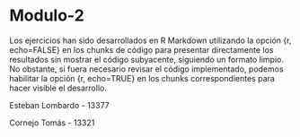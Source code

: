 # Modulo-2

Los ejercicios han sido desarrollados en R Markdown utilizando la opción {r, echo=FALSE} en los chunks de código para presentar directamente los resultados
sin mostrar el código subyacente, siguiendo un formato limpio. No obstante, si fuera necesario revisar el código implementado, podemos habilitar la opción {r, echo=TRUE}
en los chunks correspondientes para hacer visible el desarrollo.

Esteban Lombardo - 13377

Cornejo Tomás - 13321
